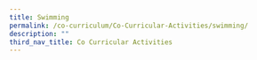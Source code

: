 ```yaml
---
title: Swimming
permalink: /co-curriculum/Co-Curricular-Activities/swimming/
description: ""
third_nav_title: Co Curricular Activities
---
```

